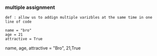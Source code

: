 ### multiple assignment
	def : allow us to addign multiple varizbles at the same time in one line of code
```pyhton
name = "bro"
age = 21 
attractive = True
```
name, age, attractive = "Bro", 21,True


